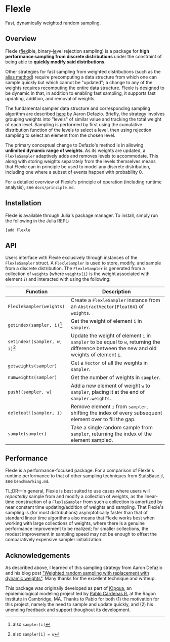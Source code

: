 # Flexle

Fast, dynamically weighted random sampling.

## Overview

Flexle (<ins>flex</ins>ible, binary-<ins>le</ins>vel rejection sampling) is a package for
**high performance sampling from discrete distributions** under the constraint of being able to
**quickly modify said distributions**.

Other strategies for fast sampling from weighted distributions (such as the
[alias method](https://en.wikipedia.org/wiki/Alias_method)) require precomputing a data structure from which
one can sample quickly but which cannot be "updated"; a change to any of the weights requires recomputing the
entire data structure. Flexle is designed to be dynamic in that, in addition to enabling fast sampling, it
supports fast updating, addition, and removal of weights.

The fundamental sampler data structure and corresponding sampling algorithm are described
[here](https://www.aarondefazio.com/tangentially/?p=58) by Aaron Defazio. Briefly, the strategy involves
grouping weights into "levels" of similar value and tracking the total weight of each level. Sampling is
performed by first using the cumulative distribution function of the levels to select a level, then using
rejection sampling to select an element from the chosen level.

The primary conceptual change to Defazio's method is in allowing **unlimited dynamic range of weights**.
As its weights are updated, a `FlexleSampler` adaptively adds and removes levels to accommodate. This along
with storing weights separately from the levels themselves means that Flexle can in principle be used to model
any discrete distribution, including one where a subset of events happen with probability 0.

For a detailed overview of Flexle's principle of operation (including runtime analysis), see `docs/principle.md`.

## Installation

Flexle is available through Julia's package manager. To install, simply run the following in the Julia REPL:

```
]add Flexle
```

## API

Users interface with Flexle exclusively through instances of the `FlexleSampler` struct. A `FlexleSampler`
is used to store, modify, and sample from a discrete distribution. The `FlexleSampler` is generated from a
collection of `weights` (where `weights[i]` is the weight associated with element `i`) and interacted with using
the following:

| Function | Description |
|---|---|
| `FlexleSampler(weights)` | Create a `FlexleSampler` instance from an `AbstractVector{Float64}` of `weights`. | 
| `getindex(sampler, i)`[^1] | Get the weight of element `i` in `sampler`. |
| `setindex!(sampler, w, i)`[^2] | Update the weight of element  `i` in `sampler` to be equal to `w`, returning the difference between the new and old weights of element `i`. |
| `getweights(sampler)` | Get a `Vector` of all the weights in `sampler`. |
| `numweights(sampler)` | Get the number of weights in `sampler`. |
| `push!(sampler, w)` | Add a new element of weight `w` to `sampler`, placing it at the end of `sampler.weights`. |
| `deleteat!(sampler, i)` | Remove element `i` from `sampler`, shifting the index of every subsequent element over to fill the gap. |
| `sample(sampler)` | Take a single random sample from `sampler`, returning the index of the element sampled. |


[^1]: also `sampler[i]`

[^2]: also `sampler[i] = w`

## Performance

Flexle is a performance-focused package. For a comparison of Flexle's runtime performance to that of
other sampling techniques from StatsBase.jl, see `benchmarking.md`.

TL;DR—In general, Flexle is best suited to use cases where users will _repeatedly_ sample from and modify a
collection of weights, as the linear-time construction of a `FlexleSampler` from such a collection is amortized
by near constant time updating/addition of weights and sampling. That Flexle's sampling is (for most distributions)
asymptotically faster than that of standard linear time algorithms also means that Flexle works best when working
with large collections of weights, where there is a genuine performance improvement to be realized; for smaller
collections, the modest improvement in sampling speed may not be enough to offset the comparatively expensive
sampler initialization.

## Acknowledgements

As described above, I learned of this sampling strategy from Aaron Defazio and his blog post
["Weighted random sampling with replacement with dynamic weights"](https://www.aarondefazio.com/tangentially/?p=58).
Many thanks for the excellent technique and writeup.

This package was originally developed as part of [jOpqua](https://github.com/pablocarderam/jOpqua), an
epidemiological modeling project led by [Pablo Cárdenas R.](https://github.com/pablocarderam) at the Ragon
Institute in Cambridge, MA. Thanks to Pablo for both (1) the motivation for this project, namely the need to
sample and update quickly, and (2) his unending feedback and support thoughout its development.
